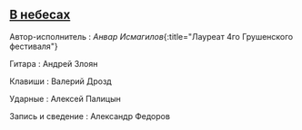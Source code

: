 ## [В небесах](http://www.youtube.com/watch?v=2IB7NDUSBOo)



Автор-исполнитель
: *Анвар Исмагилов*{:title="Лауреат 4го Грушенского фестиваля"}

Гитара
: Андрей Злоян

Клавиши
: Валерий Дрозд

Ударные
: Алексей Палицын

Запись и сведение
: Александр Федоров